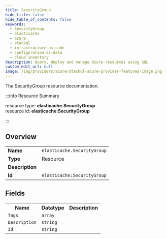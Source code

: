 ```yaml
---
title: SecurityGroup
hide_title: false
hide_table_of_contents: false
keywords:
  - SecurityGroup
  - elasticache
  - azure
  - stackql
  - infrastructure-as-code
  - configuration-as-data
  - cloud inventory
description: Query, deploy and manage Azure resources using SQL
custom_edit_url: null
image: /img/providers/azure/stackql-azure-provider-featured-image.png
---
```

The SecurityGroup resource documentation.

:::info Resource Summary

<div class="row">
<div class="providerDocColumn">
<span>resource type:&nbsp;<b>elasticache.SecurityGroup</b></span><br />
<span>resource id:&nbsp;<b>elasticache:SecurityGroup</b></span><br />
</div>
</div>

:::

## Overview
<table><tbody>
<tr><td><b>Name</b></td><td><code>elasticache.SecurityGroup</code></td></tr>
<tr><td><b>Type</b></td><td>Resource</td></tr>
<tr><td><b>Description</b></td><td></td></tr>
<tr><td><b>Id</b></td><td><code>elasticache:SecurityGroup</code></td></tr>
</tbody></table>

## Fields
<table><tbody>
<tr><th>Name</th><th>Datatype</th><th>Description</th></tr>
<tr><td><code>Tags</code></td><td><code>array</code></td><td></td></tr><tr><td><code>Description</code></td><td><code>string</code></td><td></td></tr><tr><td><code>Id</code></td><td><code>string</code></td><td></td></tr>
</tbody></table>